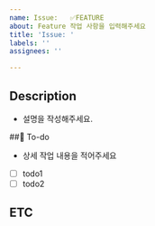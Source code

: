 ```yaml
---
name: Issue:   ✅FEATURE
about: Feature 작업 사항을 입력해주세요
title: 'Issue: '
labels: ''
assignees: ''

---
```


## Description
- 설명을 작성해주세요.


## To-do
- 상세 작업 내용을 적어주세요
- [ ] todo1
- [ ] todo2

## ETC
